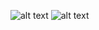 ![alt text](https://github.com/RaduCruceat/TurkishDraughts/blob/master/TurkishDraughts/Resources/GameMenuScreenshot.png)
![alt text](https://github.com/RaduCruceat/TurkishDraughts/blob/master/TurkishDraughts/Resources/GameBoardScreen.png)
